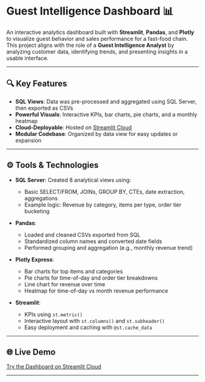 # Guest Intelligence Dashboard 📊

An interactive analytics dashboard built with **Streamlit**, **Pandas**, and **Plotly** to visualize guest behavior and sales performance for a fast-food chain. This project aligns with the role of a **Guest Intelligence Analyst** by analyzing customer data, identifying trends, and presenting insights in a usable interface.

---

## 🔍 Key Features
- **SQL Views**: Data was pre-processed and aggregated using SQL Server, then exported as CSVs
- **Powerful Visuals**: Interactive KPIs, bar charts, pie charts, and a monthly heatmap
- **Cloud-Deployable**: Hosted on [Streamlit Cloud](https://streamlit.io/cloud)
- **Modular Codebase**: Organized by data view for easy updates or expansion



---

## ⚙️ Tools & Technologies
- **SQL Server**: Created 8 analytical views using:
  - Basic SELECT/FROM, JOINs, GROUP BY, CTEs, date extraction, aggregations
  - Example logic: Revenue by category, items per type, order tier bucketing

- **Pandas**:
  - Loaded and cleaned CSVs exported from SQL
  - Standardized column names and converted date fields
  - Performed grouping and aggregation (e.g., monthly revenue trend)

- **Plotly Express**:
  - Bar charts for top items and categories
  - Pie charts for time-of-day and order tier breakdowns
  - Line chart for revenue over time
  - Heatmap for time-of-day vs month revenue performance

- **Streamlit**:
  - KPIs using `st.metric()`
  - Interactive layout with `st.columns()` and `st.subheader()`
  - Easy deployment and caching with `@st.cache_data`

---


## 🌐 Live Demo
[Try the Dashboard on Streamlit Cloud](https://guestintelligenceanalysis-h6jjpeg6eyrn79zfbzuacu.streamlit.app/) 

---



